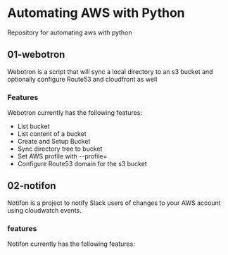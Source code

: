 # Automating AWS with Python
Repository for automating aws with python

## 01-webotron

Webotron is a script that will sync a local directory to an s3 bucket and optionally configure Route53 and cloudfront as well

### Features
Webotron currently has the following features:

- List bucket
- List content of a bucket
- Create and Setup Bucket
- Sync directory tree to bucket
- Set AWS profile with --profile=<profileName>
- Configure Route53 domain for the s3 bucket

## 02-notifon
Notifon is a project to notify Slack users of changes to your AWS account using cloudwatch events.

### features

Notifon currently has the following features:
